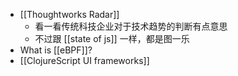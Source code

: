 - [[Thoughtworks Radar]]
	- 看一看传统科技企业对于技术趋势的判断有点意思
	- 不过跟 [[state of js]] 一样，都是图一乐
- What is [[eBPF]]?
- [[ClojureScript UI frameworks]]